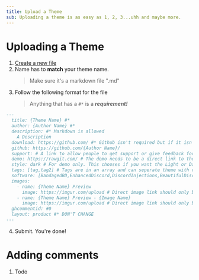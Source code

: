 ```yaml
---
title: Upload a Theme
sub: Uploading a theme is as easy as 1, 2, 3...uhh and maybe more.
---
```

# Uploading a Theme

1. [Create a new file](https://github.com/MrRobotjs/BetterDocs/new/gh-pages/_themes)
2. Name has to **match** your theme name. 
    > Make sure it's a markdown file ".md"
3. Follow the following format for the file
    > Anything that has a ```#*``` is a ***requirement!***
```md
---
  title: {Theme Name} #*
  author: {Author Name} #*
  description: #* Markdown is allowed
    A Description
  download: https://github.com/ #* Github isn't required but if it isn't used then further inspection will happen
  github: https://github.com/{Author Name}/
  support: # A link to allow people to get support or give feedback for the theme
  demo: https://rawgit.com/ # The demo needs to be a direct link to the theme's file. Rawgit is recommended
  style: dark # For demo only. This chooses if you want the Light or Dark discord demo for your theme. Lowercase is only allowed. 
  tags: [tag,tag2] # Tags are in an array and can seperate theme with commas ","
  software: [BandagedBD,EnhancedDiscord,DiscordInjections,BeautifulDiscord,BetterDiscord] # The list of softwares your theme supports (remove if you don't support it)
  images:
    - name: {Theme Name} Preview
      image: https://imgur.com/upload # Direct image link should only be used here. Imgur isn't required but if it isn't used then further inspection will happen
    - name: {Theme Name} Preview - {Image Name}
      image: https://imgur.com/upload # Direct image link should only be used here. Imgur isn't required but if it isn't used then further inspection will happen
  ghcommentid: #0
  layout: product #* DON'T CHANGE
---
```
  4. Submit. You're done!

# Adding comments

  1. Todo

